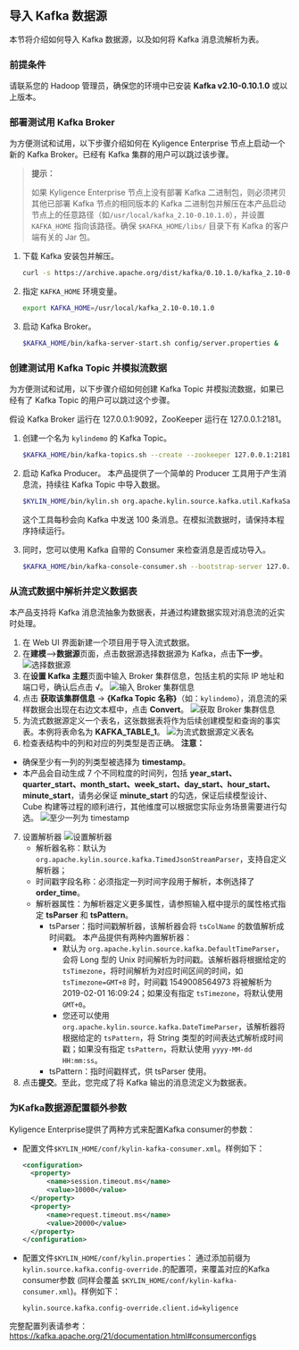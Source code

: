 ## 导入 Kafka 数据源

本节将介绍如何导入 Kafka 数据源，以及如何将 Kafka 消息流解析为表。

### 前提条件

请联系您的 Hadoop 管理员，确保您的环境中已安装 **Kafka v2.10-0.10.1.0** 或以上版本。

### 部署测试用 Kafka Broker

为方便测试和试用，以下步骤介绍如何在 Kyligence Enterprise 节点上启动一个新的 Kafka Broker。已经有 Kafka 集群的用户可以跳过该步骤。

> **提示：**
> 
> 如果 Kyligence Enterprise 节点上没有部署 Kafka 二进制包，则必须拷贝其他已部署 Kafka 节点的相同版本的 Kafka 二进制包并解压在本产品启动节点上的任意路径（如`/usr/local/kafka_2.10-0.10.1.0`），并设置 `KAFKA_HOME` 指向该路径。确保 `$KAFKA_HOME/libs/` 目录下有 Kafka 的客户端有关的 Jar 包。

1. 下载 Kafka 安装包并解压。
   ```sh
   curl -s https://archive.apache.org/dist/kafka/0.10.1.0/kafka_2.10-0.10.1.0.tgz | tar -xz -C /usr/local/
   ```
2. 指定 `KAFKA_HOME` 环境变量。
   ```sh
   export KAFKA_HOME=/usr/local/kafka_2.10-0.10.1.0
   ```
3. 启动 Kafka Broker。
   ```sh
   $KAFKA_HOME/bin/kafka-server-start.sh config/server.properties &
   ```


### 创建测试用 Kafka Topic 并模拟流数据

为方便测试和试用，以下步骤介绍如何创建 Kafka Topic 并模拟流数据，如果已经有了 Kafka Topic 的用户可以跳过这个步骤。

假设 Kafka Broker 运行在 127.0.0.1:9092，ZooKeeper 运行在 127.0.0.1:2181。

1. 创建一个名为 `kylindemo` 的 Kafka Topic。
   ```sh
   $KAFKA_HOME/bin/kafka-topics.sh --create --zookeeper 127.0.0.1:2181 --replication-factor 1 --partitions 3 --topic kylindemo
   ```

2. 启动 Kafka Producer。
   本产品提供了一个简单的 Producer 工具用于产生消息流，持续往 Kafka Topic 中导入数据。

   ```sh
   $KYLIN_HOME/bin/kylin.sh org.apache.kylin.source.kafka.util.KafkaSampleProducer --topic kylindemo --broker 127.0.0.1:9092
   ```
   这个工具每秒会向 Kafka 中发送 100 条消息。在模拟流数据时，请保持本程序持续运行。

3. 同时，您可以使用 Kafka 自带的 Consumer 来检查消息是否成功导入。
   ```sh
   $KAFKA_HOME/bin/kafka-console-consumer.sh --bootstrap-server 127.0.0.1:9092 --topic kylindemo --from-beginning
   ```

### 从流式数据中解析并定义数据表

本产品支持将 Kafka 消息流抽象为数据表，并通过构建数据实现对消息流的近实时处理。

1. 在 Web UI 界面新建一个项目用于导入流式数据。
2. 在**建模**-->**数据源**页面，点击数据源选择数据源为 Kafka，点击**下一步**。
   ![选择数据源](images/kafka_import.cn.png)
3. 在**设置 Kafka 主题**页面中输入 Broker 集群信息，包括主机的实际 IP 地址和端口号，确认后点击  √。
   ![输入 Broker 集群信息](images/kafka_setting.png)
4. 点击 **获取该集群信息** -> **{Kafka Topic 名称}**（如：`kylindemo`），消息流的采样数据会出现在右边文本框中，点击 **Convert**。
   ![获取 Broker 集群信息](images/kafka_info.png)
5. 为流式数据源定义一个表名，这张数据表将作为后续创建模型和查询的事实表。本例将表命名为 **KAFKA_TABLE_1**。
   ![为流式数据源定义表名](images/kafka_name.png)
6. 检查表结构中的列和对应的列类型是否正确。
  **注意：** 
  - 确保至少有一列的列类型被选择为 **timestamp**。
  - 本产品会自动生成 7 个不同粒度的时间列，包括 **year_start、quarter_start、month_start、week_start、day_start、hour_start、minute_start**，请务必保证 **minute_start** 的勾选，保证后续模型设计、Cube 构建等过程的顺利进行，其他维度可以根据您实际业务场景需要进行勾选。
  ![至少一列为 timestamp](images/kafka_check_timestamp.png)
7. 设置解析器
   ![设置解析器](images/kafka_parser.png)
   - 解析器名称：默认为 `org.apache.kylin.source.kafka.TimedJsonStreamParser`，支持自定义解析器；
   - 时间戳字段名称：必须指定一列时间字段用于解析，本例选择了 **order_time**。
   - 解析器属性：为解析器定义更多属性，请参照输入框中提示的属性格式指定 **tsParser** 和 **tsPattern**。
     - tsParser：指时间戳解析器，该解析器会将 `tsColName` 的数值解析成时间戳。
       本产品提供有两种内置解析器：
       - 默认为 `org.apache.kylin.source.kafka.DefaultTimeParser`，会将 Long 型的 Unix 时间解析为时间戳。该解析器将根据给定的 `tsTimezone`，将时间解析为对应时间区间的时间，如 `tsTimezone=GMT+8` 时，时间戳 1549008564973 将被解析为 2019-02-01 16:09:24；如果没有指定 `tsTimezone`，将默认使用 `GMT+0`。
       - 您还可以使用 `org.apache.kylin.source.kafka.DateTimeParser`，该解析器将根据给定的 `tsPattern`，将 String 类型的时间表达式解析成时间戳；如果没有指定 `tsPattern`，将默认使用 `yyyy-MM-dd HH:mm:ss`。
     - tsPattern：指时间戳样式，供 tsParser 使用。
8. 点击**提交**。至此，您完成了将 Kafka 输出的消息流定义为数据表。

### 为Kafka数据源配置额外参数

Kyligence Enterprise提供了两种方式来配置Kafka consumer的参数：

- 配置文件`$KYLIN_HOME/conf/kylin-kafka-consumer.xml`。样例如下：

  ```xml
  <configuration>
    <property>
        <name>session.timeout.ms</name>
        <value>10000</value>
    </property>
    <property>
        <name>request.timeout.ms</name>
        <value>20000</value>
    </property>
  </configuration>  
  ```

- 配置文件`$KYLIN_HOME/conf/kylin.properties`：
  通过添加前缀为 `kylin.source.kafka.config-override.`的配置项，来覆盖对应的Kafka consumer参数  (同样会覆盖 `$KYLIN_HOME/conf/kylin-kafka-consumer.xml`)。样例如下：

  ```properties
  kylin.source.kafka.config-override.client.id=kyligence
  ```

完整配置列表请参考：https://kafka.apache.org/21/documentation.html#consumerconfigs